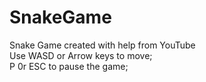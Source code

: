 # SnakeGame

Snake Game created with help from YouTube<br/>
Use WASD or Arrow keys to move;<br/>
P 0r ESC to pause the game;
